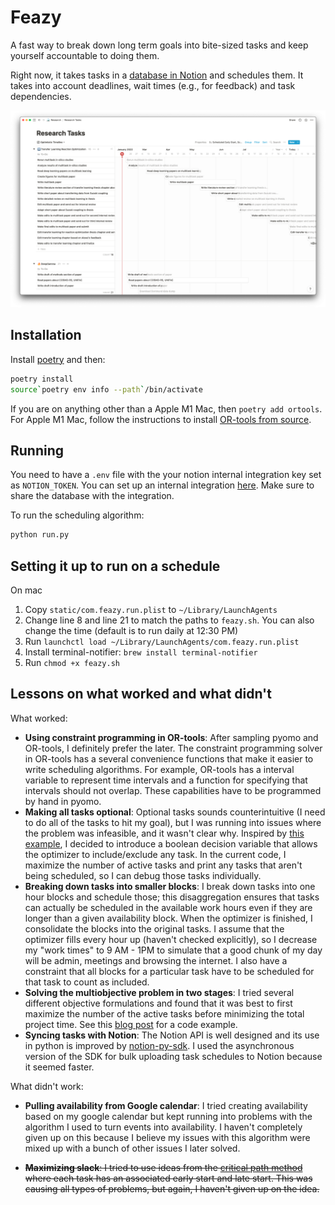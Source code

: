 # Feazy

A fast way to break down long term goals into bite-sized tasks and keep yourself accountable to doing them.

Right now, it takes tasks in a [database in Notion](https://www.notion.so/kobifelton/89357b5cf7c749d6872a32636375b064?v=8d62d65e02754fbe84e94b2789d55e68) and schedules them. It takes into account deadlines, wait times (e.g., for feedback) and task dependencies.

![notion tasks](static/schedule_notion.png)


## Installation

Install [poetry](https://python-poetry.org/) and then: 

```bash
poetry install
source`poetry env info --path`/bin/activate
```

If you are on anything other than a Apple M1 Mac, then ```poetry add ortools```. For Apple M1 Mac, follow the instructions to install [OR-tools from source](https://github.com/google/or-tools/issues/2722#issuecomment-1028221798).

## Running

You need to have a `.env` file with the your notion internal integration key set as `NOTION_TOKEN`. You can set up an internal integration [here](https://www.notion.so/my-integrations). Make sure to share the database with the integration.

To run the scheduling algorithm:

```bash
python run.py
```

## Setting it up to run on a schedule

On mac
1. Copy `static/com.feazy.run.plist` to `~/Library/LaunchAgents`
2. Change line 8 and line 21 to match the paths to `feazy.sh`. You can also change the time (default is to run daily at 12:30 PM)
2. Run `launchctl load ~/Library/LaunchAgents/com.feazy.run.plist`
3. Install terminal-notifier: `brew install terminal-notifier`
4. Run `chmod +x feazy.sh`


## Lessons on what worked and what didn't

What worked:
* **Using constraint programming in OR-tools**: After sampling pyomo and OR-tools, I definitely prefer the later. The constraint programming solver in OR-tools has a several convenience functions that make it easier to write scheduling algorithms. For example, OR-tools has a interval variable to represent time intervals and a function for specifying that intervals should not overlap. These capabilities have to be programmed by hand in pyomo.
* **Making all tasks optional**: Optional tasks sounds counterintuitive (I need to do all of the tasks to hit my goal), but I was running into issues where the problem was infeasible, and it wasn't clear why. Inspired by [this example](https://github.com/google/or-tools/blob/stable/ortools/sat/doc/scheduling.md#ranking-tasks-in-a-disjunctive-resource), I decided to introduce a boolean decision variable that allows the optimizer to include/exclude any task. In the current code, I maximize the number of active tasks and print any tasks that aren't being scheduled, so I can debug those tasks individually.
* **Breaking down tasks into smaller blocks**: I break down tasks into one hour blocks and schedule those; this disaggregation ensures that tasks can actually be scheduled in the available work hours even if they are longer than a given availability block. When the optimizer is finished, I consolidate the blocks into the original tasks. I assume that the optimizer fills every hour  up  (haven't checked explicitly), so I decrease my "work times" to 9 AM - 1PM to simulate that a good chunk of my day will be admin, meetings and browsing the internet. I also have a constraint that all blocks for a particular task have to be scheduled for that task to count as included.
* **Solving the multiobjective problem in two stages**: I tried several different objective formulations and found that it was best to first maximize the number of the active tasks before minimizing the total project time. See this [blog post](https://www.xiang.dev/cp-sat/#multiobjective-optimization) for a code example.
* **Syncing tasks with Notion**: The Notion API is well designed and its use in python is improved by [notion-py-sdk](https://github.com/ramnes/notion-sdk-py). I used the asynchronous version of the SDK for bulk uploading task schedules to Notion because it seemed faster.


What didn't work:
* **Pulling availability from Google calendar**: I tried creating availability based on my google calendar but kept running into problems with the algorithm I used to turn events into availability. I haven't completely given up on this because I believe my issues with this algorithm were mixed up with a bunch of other issues I later solved.

* ~~**Maximizing slack**: I tried to use ideas from the [critical path method](https://en.wikipedia.org/wiki/Critical_path_method) where each task has an associated early start and late start. This was causing all types of problems, but again, I haven't given up on the idea.~~